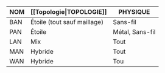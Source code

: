 
| NOM | [[Topologie\|TOPOLOGIE]]    | PHYSIQUE        |
| --- | --------------------------- | --------------- |
| BAN | Étoile (tout sauf maillage) | Sans-fil        |
| PAN | Étoile                      | Métal, Sans-fil |
| LAN | Mix                         | Tout            |
| MAN | Hybride                     | Tout            |
| WAN | Hybride                     | Tou             |
